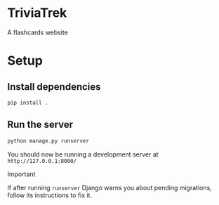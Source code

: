 # TriviaTrek

A flashcards website

# Setup

## Install dependencies

```sh
pip install .
```

## Run the server

```sh
python manage.py runserver
```

You should now be running a development server at `http://127.0.0.1:8000/`

> [!IMPORTANT]
> If after running `runserver` Django warns you about pending migrations, follow its instructions to fix it.